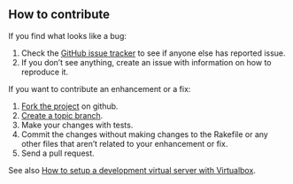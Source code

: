 ## How to contribute

If you find what looks like a bug:

1. Check the [GitHub issue tracker](https://github.com/potomak/tomatoes/issues) to see if anyone else has reported issue.
1. If you don’t see anything, create an issue with information on how to reproduce it.

If you want to contribute an enhancement or a fix:

1. [Fork the project](https://help.github.com/articles/fork-a-repo) on github.
1. [Create a topic branch](http://learn.github.com/p/branching.html).
1. Make your changes with tests.
1. Commit the changes without making changes to the Rakefile or any other files that aren’t related to your enhancement or fix.
1. Send a pull request.

See also [How to setup a development virtual server with Virtualbox](https://github.com/potomak/tomatoes#how-to-setup-a-development-virtual-server-with-virtualbox).